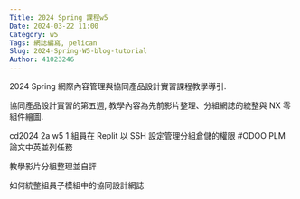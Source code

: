 ```yaml
---
Title: 2024 Spring 課程w5
Date: 2024-03-22 11:00
Category: w5
Tags: 網誌編寫, pelican
Slug: 2024-Spring-W5-blog-tutorial
Author: 41023246
---
```


2024 Spring 網際內容管理與協同產品設計實習課程教學導引.

<!-- PELICAN_END_SUMMARY -->

協同產品設計實習的第五週, 教學內容為先前影片整理、分組網誌的統整與 NX 零組件繪圖.

cd2024 2a w5 1 組員在 Replit 以 SSH 設定管理分組倉儲的權限
#ODOO PLM 論文中英並列任務

教學影片分組整理並自評

如何統整組員子模組中的協同設計網誌